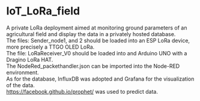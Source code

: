 # IoT_LoRa_field
A private LoRa deployment aimed at monitoring ground parameters of an agricultural field and display the data in a privately hosted database.  
The files: Sender_node1, and 2 should be loaded into an ESP LoRa device, more precisely a TTGO OLED LoRa.  
The file: LoRaReceiver_V0 should be loaded into and Arduino UNO with a Dragino LoRa HAT.  
The NodeRed_packethandler.json can be imported into the Node-RED environment.  
As for the database, InfluxDB was adopted and Grafana for the visualization of the data.  
https://facebook.github.io/prophet/ was used to predict data.  
